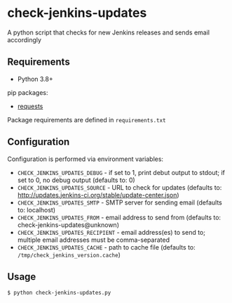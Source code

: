 # check-jenkins-updates

A python script that checks for new Jenkins releases and sends email accordingly

## Requirements

* Python 3.8+

pip packages:

* [requests](http://docs.python-requests.org/)

Package requirements are defined in `requirements.txt`

## Configuration

Configuration is performed via environment variables:

* `CHECK_JENKINS_UPDATES_DEBUG` - if set to 1, print debut output to stdout; if set to 0, no debug output (defaults to: 0)
* `CHECK_JENKINS_UPDATES_SOURCE` - URL to check for updates (defaults to: http://updates.jenkins-ci.org/stable/update-center.json)
* `CHECK_JENKINS_UPDATES_SMTP` - SMTP server for sending email (defaults to: localhost)
* `CHECK_JENKINS_UPDATES_FROM` - email address to send from (defaults to: check-jenkins-updates@unknown)
* `CHECK_JENKINS_UPDATES_RECIPIENT` - email address(es) to send to; multiple email addresses must be comma-separated
* `CHECK_JENKINS_UPDATES_CACHE` - path to cache file (defaults to: `/tmp/check_jenkins_version.cache`)

## Usage

```
$ python check-jenkins-updates.py
```
